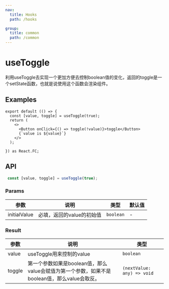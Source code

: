 ```yaml
---
nav:
  title: Hooks
  path: /hooks

group:
  title: common
  path: /common
---
```


<!-- TODO: 待补充 -->

# useToggle

利用useToggle去实现一个更加方便去控制boolean值的变化，返回的toggle是一个setState函数，也就是说使用这个函数会渲染组件。

## Examples

```tsx
export default (() => {
  const [value, toggle] = useToggle(true);
  return (
    <>
      <Button onClick={() => toggle(!value)}>toggle</Button>
      {`value is ${value}`}
    </>
  );

}) as React.FC;
```

## API

```typescript
 const [value, toggle] = useToggle(true);
```

### Params

| 参数  | 说明  | 类型  | 默认值 |
| --- | --- | --- | --- |
| initialValue | 必填，返回的value的初始值 | `boolean` | -   |

### Result

| 参数  | 说明  | 类型  |
| --- | --- | --- |
| value | useToggle用来控制的value | `boolean` |
| toggle | 第一个参数如果是boolean值，那么value会赋值为第一个参数，如果不是boolean值，那么value会取反。 | `(nextValue: any) => void` |

